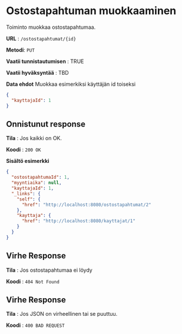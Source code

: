 # Ostostapahtuman muokkaaminen

Toiminto muokkaa ostostapahtumaa.

**URL** : `/ostostapahtumat/{id}`

**Metodi**: `PUT`

**Vaatii tunnistautumisen** : TRUE
  
**Vaatii hyväksyntää** : TBD  

**Data ehdot**
Muokkaa esimerkiksi käyttäjän id toiseksi


```json
{
  "kayttajaId": 1
}
```


## Onnistunut response

**Tila** : Jos kaikki on OK.

**Koodi** : `200 OK`

**Sisältö esimerkki**
```json
{
  "ostostapahtumaId": 1,
  "myyntiaika": null,
  "kayttajaId": 1,
  "_links": {
    "self": {
      "href": "http://localhost:8080/ostostapahtumat/2"
    },
    "kayttaja": {
      "href": "http://localhost:8080/kayttajat/1"
    }
  }
}
```
## Virhe Response

**Tila** : Jos ostostapahtumaa ei löydy

**Koodi** : `404 Not Found`
## Virhe Response

**Tila** : Jos JSON on virheellinen tai se puuttuu.

**Koodi** : `400 BAD REQUEST`
